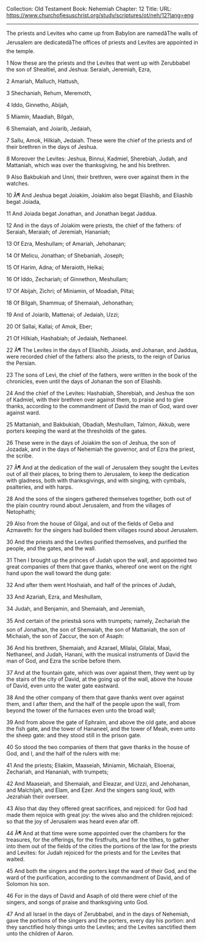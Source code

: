 Collection: Old Testament
Book: Nehemiah
Chapter: 12
Title: 
URL: https://www.churchofjesuschrist.org/study/scriptures/ot/neh/12?lang=eng

---

The priests and Levites who came up from Babylon are namedâThe walls of Jerusalem are dedicatedâThe offices of priests and Levites are appointed in the temple.

1 Now these are the priests and the Levites that went up with Zerubbabel the son of Shealtiel, and Jeshua: Seraiah, Jeremiah, Ezra,

2 Amariah, Malluch, Hattush,

3 Shechaniah, Rehum, Meremoth,

4 Iddo, Ginnetho, Abijah,

5 Miamin, Maadiah, Bilgah,

6 Shemaiah, and Joiarib, Jedaiah,

7 Sallu, Amok, Hilkiah, Jedaiah. These were the chief of the priests and of their brethren in the days of Jeshua.

8 Moreover the Levites: Jeshua, Binnui, Kadmiel, Sherebiah, Judah, and Mattaniah, which was over the thanksgiving, he and his brethren.

9 Also Bakbukiah and Unni, their brethren, were over against them in the watches.

10 Â¶ And Jeshua begat Joiakim, Joiakim also begat Eliashib, and Eliashib begat Joiada,

11 And Joiada begat Jonathan, and Jonathan begat Jaddua.

12 And in the days of Joiakim were priests, the chief of the fathers: of Seraiah, Meraiah; of Jeremiah, Hananiah;

13 Of Ezra, Meshullam; of Amariah, Jehohanan;

14 Of Melicu, Jonathan; of Shebaniah, Joseph;

15 Of Harim, Adna; of Meraioth, Helkai;

16 Of Iddo, Zechariah; of Ginnethon, Meshullam;

17 Of Abijah, Zichri; of Miniamin, of Moadiah, Piltai;

18 Of Bilgah, Shammua; of Shemaiah, Jehonathan;

19 And of Joiarib, Mattenai; of Jedaiah, Uzzi;

20 Of Sallai, Kallai; of Amok, Eber;

21 Of Hilkiah, Hashabiah; of Jedaiah, Nethaneel.

22 Â¶ The Levites in the days of Eliashib, Joiada, and Johanan, and Jaddua, were recorded chief of the fathers: also the priests, to the reign of Darius the Persian.

23 The sons of Levi, the chief of the fathers, were written in the book of the chronicles, even until the days of Johanan the son of Eliashib.

24 And the chief of the Levites: Hashabiah, Sherebiah, and Jeshua the son of Kadmiel, with their brethren over against them, to praise and to give thanks, according to the commandment of David the man of God, ward over against ward.

25 Mattaniah, and Bakbukiah, Obadiah, Meshullam, Talmon, Akkub, were porters keeping the ward at the thresholds of the gates.

26 These were in the days of Joiakim the son of Jeshua, the son of Jozadak, and in the days of Nehemiah the governor, and of Ezra the priest, the scribe.

27 Â¶ And at the dedication of the wall of Jerusalem they sought the Levites out of all their places, to bring them to Jerusalem, to keep the dedication with gladness, both with thanksgivings, and with singing, with cymbals, psalteries, and with harps.

28 And the sons of the singers gathered themselves together, both out of the plain country round about Jerusalem, and from the villages of Netophathi;

29 Also from the house of Gilgal, and out of the fields of Geba and Azmaveth: for the singers had builded them villages round about Jerusalem.

30 And the priests and the Levites purified themselves, and purified the people, and the gates, and the wall.

31 Then I brought up the princes of Judah upon the wall, and appointed two great companies of them that gave thanks, whereof one went on the right hand upon the wall toward the dung gate:

32 And after them went Hoshaiah, and half of the princes of Judah,

33 And Azariah, Ezra, and Meshullam,

34 Judah, and Benjamin, and Shemaiah, and Jeremiah,

35 And certain of the priestsâ sons with trumpets; namely, Zechariah the son of Jonathan, the son of Shemaiah, the son of Mattaniah, the son of Michaiah, the son of Zaccur, the son of Asaph:

36 And his brethren, Shemaiah, and Azarael, Milalai, Gilalai, Maai, Nethaneel, and Judah, Hanani, with the musical instruments of David the man of God, and Ezra the scribe before them.

37 And at the fountain gate, which was over against them, they went up by the stairs of the city of David, at the going up of the wall, above the house of David, even unto the water gate eastward.

38 And the other company of them that gave thanks went over against them, and I after them, and the half of the people upon the wall, from beyond the tower of the furnaces even unto the broad wall;

39 And from above the gate of Ephraim, and above the old gate, and above the fish gate, and the tower of Hananeel, and the tower of Meah, even unto the sheep gate: and they stood still in the prison gate.

40 So stood the two companies of them that gave thanks in the house of God, and I, and the half of the rulers with me:

41 And the priests; Eliakim, Maaseiah, Miniamin, Michaiah, Elioenai, Zechariah, and Hananiah, with trumpets;

42 And Maaseiah, and Shemaiah, and Eleazar, and Uzzi, and Jehohanan, and Malchijah, and Elam, and Ezer. And the singers sang loud, with Jezrahiah their overseer.

43 Also that day they offered great sacrifices, and rejoiced: for God had made them rejoice with great joy: the wives also and the children rejoiced: so that the joy of Jerusalem was heard even afar off.

44 Â¶ And at that time were some appointed over the chambers for the treasures, for the offerings, for the firstfruits, and for the tithes, to gather into them out of the fields of the cities the portions of the law for the priests and Levites: for Judah rejoiced for the priests and for the Levites that waited.

45 And both the singers and the porters kept the ward of their God, and the ward of the purification, according to the commandment of David, and of Solomon his son.

46 For in the days of David and Asaph of old there were chief of the singers, and songs of praise and thanksgiving unto God.

47 And all Israel in the days of Zerubbabel, and in the days of Nehemiah, gave the portions of the singers and the porters, every day his portion: and they sanctified holy things unto the Levites; and the Levites sanctified them unto the children of Aaron.
